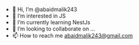 - 👋 Hi, I’m @abaidmalik243
- 👀 I’m interested in JS
- 🌱 I’m currently learning NestJs
- 💞️ I’m looking to collaborate on ...
- 📫 How to reach me abaidmalik243@gmail.com

<!---
abaidmalik243/abaidmalik243 is a ✨ special ✨ repository because its `README.md` (this file) appears on your GitHub profile.
You can click the Preview link to take a look at your changes.
--->
